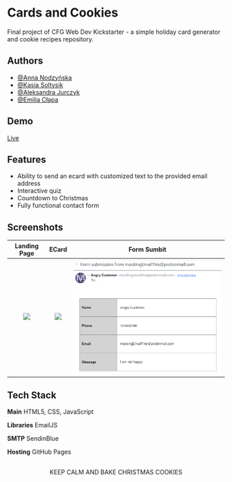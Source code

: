 
# Cards and Cookies

Final project of CFG Web Dev Kickstarter - a simple holiday card generator and cookie recipes repository.


## Authors

- [@Anna Nodzyńska](https://www.github.com/neternefer)
- [@Kasia Soltysik](https://github.com/KasiaSol)
- [@Aleksandra Jurczyk](https://github.com/jurczykk)
- [@Emilia Cłapa](https://github.com/proemilita)


## Demo

[Live](https://neternefer.github.io/cards-cookies/)


## Features

- Ability to send an ecard with customized text to the provided email address
- Interactive quiz
- Countdown to Christmas
- Fully functional contact form


## Screenshots

Landing Page             |  ECard                    |  Form Sumbit
:-------------------------:|:-------------------------: |:-------------------------: |
![](https://github.com/neternefer/cards-cookies/blob/main/img/landingPage.png?raw=true) | ![](https://github.com/neternefer/cards-cookies/blob/main/img/ecard.jpg?raw=true) | ![](https://github.com/neternefer/cards-cookies/blob/main/img/formSubmit.png?raw=true)


## Tech Stack

**Main** HTML5, CSS, JavaScript

**Libraries** EmailJS

**SMTP** SendinBlue

**Hosting** GitHub Pages


##  

<p align="center">KEEP CALM AND BAKE CHRISTMAS COOKIES</p>
